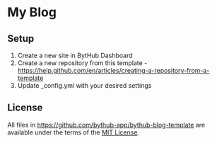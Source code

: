 # My Blog

## Setup

1. Create a new site in BytHub Dashboard
2. Create a new repository from this template - https://help.github.com/en/articles/creating-a-repository-from-a-template
3. Update _config.yml with your desired settings

## License

All files in https://github.com/bythub-app/bythub-blog-template are available under the terms of the [MIT License](https://opensource.org/licenses/MIT).
